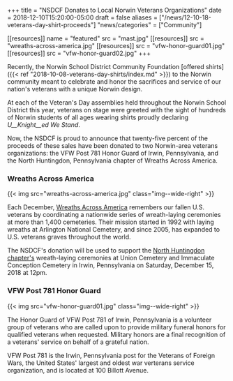 +++
title = "NSDCF Donates to Local Norwin Veterans Organizations"
date  = 2018-12-10T15:20:00-05:00
draft = false
aliases = ["/news/12-10-18-veterans-day-shirt-proceeds"]
"news/categories" = ["Community"]

[[resources]]
  name = "featured"
  src  = "mast.jpg"
[[resources]]
  src  = "wreaths-across-america.jpg"
[[resources]]
  src  = "vfw-honor-guard01.jpg"
[[resources]]
  src  = "vfw-honor-guard02.jpg"
+++

Recently, the Norwin School District Community Foundation [offered shirts]({{< ref "2018-10-08-veterans-day-shirts/index.md" >}}) to the Norwin community meant to celebrate and honor the sacrifices and service of our nation's veterans with a unique Norwin design.

At each of the Veteran's Day assemblies held throughout the Norwin School District this year, veterans on stage were greeted with the sight of hundreds of Norwin students of all ages wearing shirts proudly declaring *U__Knight__ed We Stand*.

Now, the NSDCF is proud to announce that twenty-five percent of the proceeds of these sales have been donated to two Norwin-area veterans organizations: the VFW Post 781 Honor Guard of Irwin, Pennsylvania, and the North Huntingdon, Pennsylvania chapter of Wreaths Across America.

### Wreaths Across America

{{< img src="wreaths-across-america.jpg" class="img--wide-right" >}}

Each December, [Wreaths Across America](https://www.wreathsacrossamerica.org/) remembers our fallen U.S. veterans by coordinating a nationwide series of wreath-laying ceremonies at more than 1,400 cemeteries. Their mission started in 1992 with laying wreaths at Arlington National Cemetery, and since 2005, has expanded to U.S. veterans graves throughout the world.

The NSDCF's donation will be used to support the [North Huntingdon chapter's](https://www.wreathsacrossamerica.org/pages/42733/Overview/?relatedId=0) wreath-laying ceremonies at Union Cemetery and Immaculate Conception Cemetery in Irwin, Pennsylvania on Saturday, December 15, 2018 at 12pm.

### VFW Post 781 Honor Guard

{{< img src="vfw-honor-guard01.jpg" class="img--wide-right" >}}

The Honor Guard of VFW Post 781 of Irwin, Pennsylvania is a volunteer group of veterans who are called upon to provide military funeral honors for qualified veterans when requested. Military honors are a final recognition of a veterans' service on behalf of a grateful nation.

VFW Post 781 is the Irwin, Pennsylvania post for the Veterans of Foreign Wars, the United States' largest and oldest war verterans service organization, and is located at 100 Billott Avenue.
